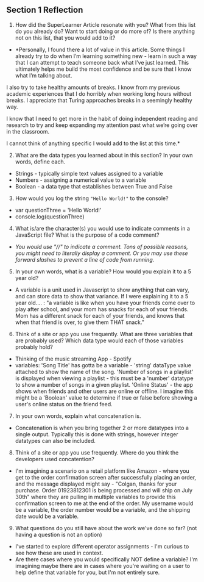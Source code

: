 ## Section 1 Reflection

1. How did the SuperLearner Article resonate with you? What from this list do you already do? Want to start doing or do more of? Is there anything not on this list, that you would add to it?

- *Personally, I found there a lot of value in this article. Some things I already try to do when I’m learning something new - learn in such a way that I can attempt to teach someone back what I’ve just learned. This ultimately helps me build the most confidence and be sure that I know what I’m talking about.

I also try to take healthy amounts of breaks. I know from my previous academic experiences that I do horribly when working long hours without breaks. I appreciate that Turing approaches breaks in a seemingly healthy way.

I know that I need to get more in the habit of doing independent reading and research to try and keep expanding my attention past what we’re going over in the classroom.

I cannot think of anything specific I would add to the list at this time.*

2. What are the data types you learned about in this section? In your own words, define each.

- Strings - typically simple text values assigned to a variable
- Numbers - assigning a numerical value to a variable
- Boolean - a data type that establishes between True and False

3. How would you log the string `"Hello World!"` to the console?

- var questionThree = 'Hello World!'
- console.log(questionThree)

4. What is/are the character(s) you would use to indicate comments in a JavaScript file? What is the purpose of a code comment?

- *You would use "//" to indicate a comment. Tons of possible reasons, you might need to literally display a comment. Or you may use
these forward slashes to prevent a line of code from running.*

5. In your own words, what is a variable? How would you explain it to a 5 year old?

- A variable is a unit used in Javascript to show anything that can vary, and can store data to show that variance. If I were explaining it to a 5 year old.... :
"a variable is like when you have your friends come over to play after school, and your mom has snacks for each of your friends. Mom has a different snack for each of your friends, and knows that when that friend is over, to give them THAT snack."

6. Think of a site or app you use frequently. What are three variables that are probably used? Which data type would each of those variables probably hold?

- Thinking of the music streaming App - Spotify
 - variables:
 'Song Title' has gotta be a variable - 'string' dataType value attached to show the name of the song.
 'Number of songs in a playlist' is displayed when viewing a playlist - this must be a 'number' datatype to show a number of songs in a given playlist.
 'Online Status' - the app shows when friends and other users are online or offline. I imagine this might be a 'Boolean' value to determine if true or false before showing a user's online status on the friend feed.



7. In your own words, explain what concatenation is.

- Concatenation is when you bring together 2 or more datatypes into a single output. Typically this is done with strings, however integer datatypes can also be included.

8. Think of a site or app you use frequently. Where do you think the developers used concatention?

- I'm imagining a scenario on a retail platform like Amazon - where you get to the order confirmation screen after successfully placing an order, and the message displayed might say - "Colgan, thanks for your purchase. Order 01923812301 is being processed and will ship on July 30th" where they are pulling in multiple variables to provide this confirmation screen to me at the end of the order. My username would be a variable, the order number would be a variable, and the shipping date would be a variable.

9. What questions do you still have about the work we've done so far? (not having a question is not an option)

- I've started to explore different operator assignments - I'm curious to see how these are used in context.
- Are there cases where you would specifically NOT define a variable? I'm imagining maybe there are in cases where you're waiting on a user to help define that variable for you, but I'm not entirely sure.
